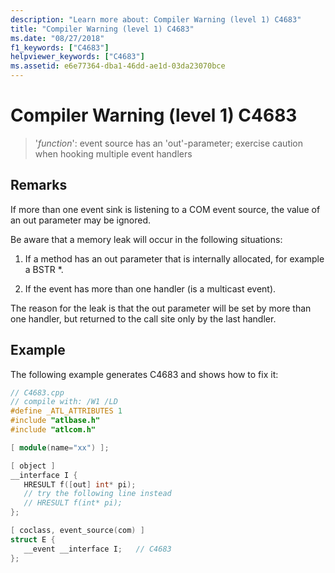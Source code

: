 ```yaml
---
description: "Learn more about: Compiler Warning (level 1) C4683"
title: "Compiler Warning (level 1) C4683"
ms.date: "08/27/2018"
f1_keywords: ["C4683"]
helpviewer_keywords: ["C4683"]
ms.assetid: e6e77364-dba1-46dd-ae1d-03da23070bce
---
```

# Compiler Warning (level 1) C4683

> '*function*': event source has an 'out'-parameter; exercise caution when hooking multiple event handlers

## Remarks

If more than one event sink is listening to a COM event source, the value of an out parameter may be ignored.

Be aware that a memory leak will occur in the following situations:

1. If a method has an out parameter that is internally allocated, for example a BSTR *.

2. If the event has more than one handler (is a multicast event).

The reason for the leak is that the out parameter will be set by more than one handler, but returned to the call site only by the last handler.

## Example

The following example generates C4683 and shows how to fix it:

```cpp
// C4683.cpp
// compile with: /W1 /LD
#define _ATL_ATTRIBUTES 1
#include "atlbase.h"
#include "atlcom.h"

[ module(name="xx") ];

[ object ]
__interface I {
   HRESULT f([out] int* pi);
   // try the following line instead
   // HRESULT f(int* pi);
};

[ coclass, event_source(com) ]
struct E {
   __event __interface I;   // C4683
};
```
